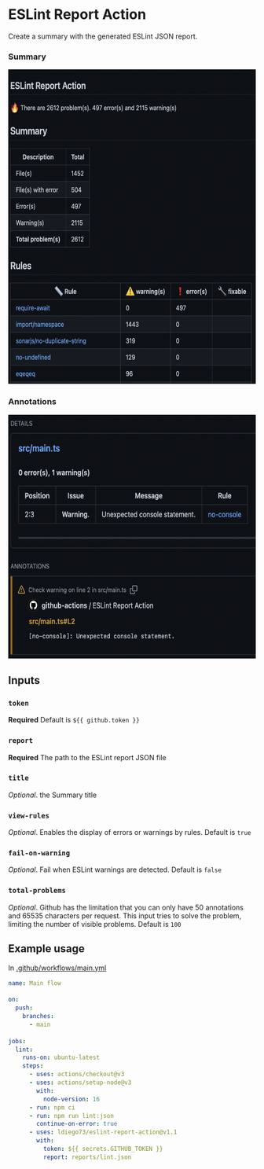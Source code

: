 # ESLint Report Action

Create a summary with the generated ESLint JSON report.

### Summary
<img src="images/report-summary.png" alt="Summary" height="640" width="auto"/>


### Annotations
<img src="images/report-annotations.png" alt="Annotations" height="496" width="auto"/>

## Inputs

### `token`

**Required** Default is `${{ github.token }}`

### `report`

**Required** The path to the ESLint report JSON file

### `title`

_Optional_. the Summary title

### `view-rules`

_Optional_. Enables the display of errors or warnings by rules. Default is `true`

### `fail-on-warning`

_Optional_. Fail when ESLint warnings are detected. Default is `false`

### `total-problems`

_Optional_. Github has the limitation that you can only have 50 annotations and 65535 characters per request. This input tries to solve the problem, limiting the number of visible problems. Default is `100`

## Example usage

In [.github/workflows/main.yml](.github/workflows/main.yml)

```yaml
name: Main flow

on:
  push:
    branches:
      - main

jobs:
  lint:
    runs-on: ubuntu-latest
    steps:
      - uses: actions/checkout@v3
      - uses: actions/setup-node@v3
        with:
          node-version: 16
      - run: npm ci
      - run: npm run lint:json
        continue-on-error: true
      - uses: ldiego73/eslint-report-action@v1.1
        with:
          token: ${{ secrets.GITHUB_TOKEN }}
          report: reports/lint.json
```
